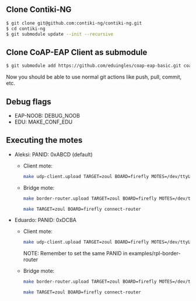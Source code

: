 

## Clone Contiki-NG

```bash
$ git clone git@github.com:contiki-ng/contiki-ng.git
$ cd contiki-ng
$ git submodule update --init --recursive
```

## Clone CoAP-EAP Client as submodule

```bash
$ git submodule add https://github.com/eduingles/coap-eap-basic.git coap-eap-basic
```

Now you should be able to use normal git actions like push, pull, commit, etc.

## Debug flags
- EAP-NOOB: DEBUG_NOOB
- EDU: MAKE_CONF_EDU

## Executing the motes
 - Aleksi:  PANID: 0xABCD (default)
    - Client mote:
        ```bash
        make udp-client.upload TARGET=zoul BOARD=firefly MOTES=/dev/ttyUSB1 login
        ```

    - Bridge mote:

        ```bash
        make border-router.upload TARGET=zoul BOARD=firefly MOTES=/dev/ttyUSB0
        ```

        ```bash
        make TARGET=zoul BOARD=firefly connect-router
        ```

 - Eduardo: PANID: 0xDCBA
    - Client mote:
        ```bash
        make udp-client.upload TARGET=zoul BOARD=firefly MOTES=/dev/ttyUSB1 MAKE_ALTERNATIVE_PANID=1 MAKE_CONF_EDU=1 WERROR=0 login
        ```
        NOTE: Remember to set the same PANID in examples/rpl-border-router

    - Bridge mote:

        ```bash
        make border-router.upload TARGET=zoul BOARD=firefly MOTES=/dev/ttyUSB0
        ```

        ```bash
        make TARGET=zoul BOARD=firefly connect-router
        ```
